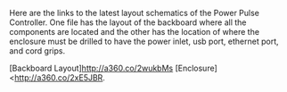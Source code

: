 Here are the links to the latest layout schematics of the Power Pulse Controller. 
One file has the layout of the backboard where all the components are located and the other has the location of where the enclosure
must be drilled to have the power inlet, usb port, ethernet port, and cord grips.

[Backboard Layout]<http://a360.co/2wukbMs> 
[Enclosure] <http://a360.co/2xE5JBR.
